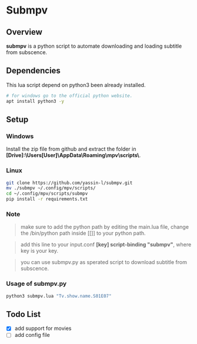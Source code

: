 # Submpv

## Overview 

**submpv** is a python script to automate downloading and loading subtitle from subscence.

## Dependencies

This lua script depend on python3 been already installed.

```bash
# for windows go to the official python website.
apt install python3 -y
```

## Setup

### Windows

Install the zip file from github and extract the folder in **[Drive]:\Users\[User]\AppData\Roaming\mpv\scripts\\**.

### Linux
```bash
git clone https://github.com/yassin-l/submpv.git
mv ./submpv ~/.config/mpv/scripts/
cd ~/.config/mpv/scripts/submpv
pip install -r requirements.txt
```

### Note

> make sure to add the python path by editing the main.lua file, change the /bin/python path inside [[]] to your python path.

> add this line to your input.conf **[key] script-binding "submpv"**, where key is your key.

> you can use submpv.py as sperated script to download subtitle from subscence.

### Usage of submpv.py

```bash
python3 submpv.lua "Tv.show.name.S01E07"
```

## Todo List
- [x] add support for movies
- [ ] add config file
